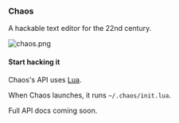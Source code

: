 ### Chaos

A hackable text editor for the 22nd century.

![chaos.png](https://raw.githubusercontent.com/sdegutis/chaos/master/chaos.png)

#### Start hacking it

Chaos's API uses [Lua](http://phrogz.net/lua/LearningLua_FromJS.html).

When Chaos launches, it runs `~/.chaos/init.lua`.

Full API docs coming soon.
